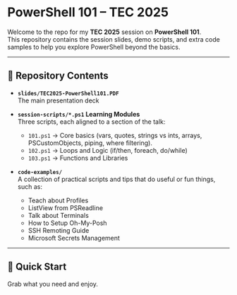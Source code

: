 # PowerShell 101 – TEC 2025

Welcome to the repo for my **TEC 2025** session on **PowerShell 101**.  
This repository contains the session slides, demo scripts, and extra code samples to help you explore PowerShell beyond the basics.

---

## 📂 Repository Contents

- **`slides/TEC2025-PowerShell101.PDF`**  
  The main presentation deck

- **`session-scripts/*.ps1` Learning Modules**  
  Three scripts, each aligned to a section of the talk:
  - `101.ps1` → Core basics (vars, quotes, strings vs ints, arrays, PSCustomObjects, piping, where filtering).
  - `102.ps1` → Loops and Logic (if/then, foreach, do/while)
  - `103.ps1` → Functions and Libraries

- **`code-examples/`**  
  A collection of practical scripts and tips that do useful or fun things, such as:
  - Teach about Profiles
  - ListView from PSReadline
  - Talk about Terminals
  - How to Setup Oh-My-Posh
  - SSH Remoting Guide
  - Microsoft Secrets Management

---

## 🚀 Quick Start

Grab what you need and enjoy. 
